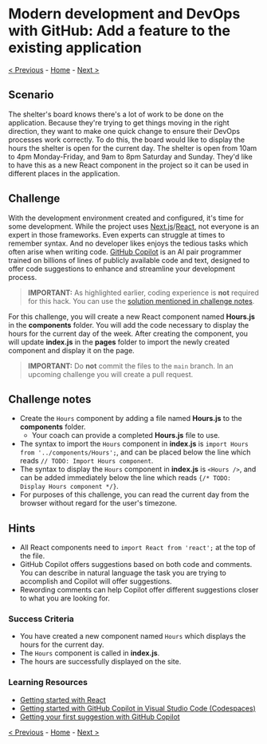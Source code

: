 # Modern development and DevOps with GitHub: Add a feature to the existing application

[< Previous](challenge01.md) - [Home](../readme.md) - [Next >](challenge03.md)

## Scenario

The shelter's board knows there's a lot of work to be done on the application. Because they're trying to get things moving in the right direction, they want to make one quick change to ensure their DevOps processes work correctly. To do this, the board would like to display the hours the shelter is open for the current day. The shelter is open from 10am to 4pm Monday-Friday, and 9am to 8pm Saturday and Sunday. They'd like to have this as a new React component in the project so it can be used in different places in the application.

## Challenge

With the development environment created and configured, it's time for some development. While the project uses [Next.js](https://nextjs.org)/[React](https://reactjs.org), not everyone is an expert in those frameworks. Even experts can struggle at times to remember syntax. And no developer likes enjoys the tedious tasks which often arise when writing code. [GitHub Copilot](https://github.com/features/copilot) is an AI pair programmer trained on billions of lines of publicly available code and text, designed to offer code suggestions to enhance and streamline your development process.

> **IMPORTANT:** As highlighted earlier, coding experience is **not** required for this hack. You can use the [solution mentioned in challenge notes](#challenge-notes).

For this challenge, you will create a new React component named **Hours.js** in the **components** folder. You will add the code necessary to display the hours for the current day of the week. After creating the component, you will update **index.js** in the **pages** folder to import the newly created component and display it on the page.

> **IMPORTANT:** Do **not** commit the files to the `main` branch. In an upcoming challenge you will create a pull request.

## Challenge notes

- Create the `Hours` component by adding a file named **Hours.js** to the **components** folder.
    - Your coach can provide a completed **Hours.js** file to use.
- The syntax to import the `Hours` component in **index.js** is `import Hours from '../components/Hours';`, and can be placed below the line which reads `// TODO: Import Hours component`.
- The syntax to display the `Hours` component in **index.js** is `<Hours />`, and can be added immediately below the line which reads `{/* TODO: Display Hours component */}`.
- For purposes of this challenge, you can read the current day from the browser without regard for the user's timezone.

## Hints

- All React components need to `import React from 'react';` at the top of the file.
- GitHub Copilot offers suggestions based on both code and comments. You can describe in natural language the task you are trying to accomplish and Copilot will offer suggestions.
- Rewording comments can help Copilot offer different suggestions closer to what you are looking for.

### Success Criteria

- You have created a new component named `Hours` which displays the hours for the current day.
- The `Hours` component is called in **index.js**.
- The hours are successfully displayed on the site.

### Learning Resources

- [Getting started with React](https://reactjs.org/docs/hello-world.html)
- [Getting started with GitHub Copilot in Visual Studio Code (Codespaces)](https://docs.github.com/copilot/getting-started-with-github-copilot/getting-started-with-github-copilot-in-visual-studio-code)
- [Getting your first suggestion with GitHub Copilot](https://docs.github.com/copilot/quickstart#getting-your-first-suggestion) 

[< Previous](challenge01.md) - [Home](../readme.md) - [Next >](challenge03.md)
